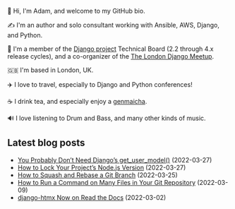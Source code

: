 <p>👋 Hi, I'm Adam, and welcome to my GitHub bio.<p>✍️ I'm an author and solo consultant working with Ansible, AWS, Django, and Python.<p>🦄 I'm a member of the <a class="reference external" href="https://www.djangoproject.com/foundation/teams/">Django project</a> Technical Board (2.2 through 4.x release cycles), and a co-organizer of the <a class="reference external" href="https://www.djangolondon.com/">The London Django Meetup</a>.<p>🇬🇧 I'm based in London, UK.<p>✈️ I love to travel, especially to Django and Python conferences!<p>☕️ I drink tea, and especially enjoy a <a class="reference external" href="https://en.wikipedia.org/wiki/Genmaicha">genmaicha</a>.<p>🔊 I love listening to Drum and Bass, and many other kinds of music.</p></p></p></p></p></p></p>

## Latest blog posts

* [You Probably Don’t Need Django’s get_user_model()](https://adamj.eu/tech/2022/03/27/you-probably-dont-need-djangos-get-user-model/) (2022-03-27)
* [How to Lock Your Project’s Node.js Version](https://adamj.eu/tech/2022/03/27/how-to-lock-your-projects-node-js-version/) (2022-03-27)
* [How to Squash and Rebase a Git Branch](https://adamj.eu/tech/2022/03/25/how-to-squash-and-rebase-a-git-branch/) (2022-03-25)
* [How to Run a Command on Many Files in Your Git Repository](https://adamj.eu/tech/2022/03/09/how-to-run-a-command-on-many-files-in-your-git-repository/) (2022-03-09)
* [django-htmx Now on Read the Docs](https://adamj.eu/tech/2022/03/02/django-htmx-on-read-the-docs/) (2022-03-02)